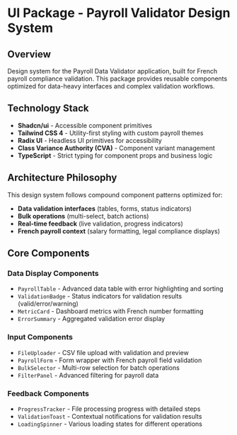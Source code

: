 # UI Package - Payroll Validator Design System

## Overview
Design system for the Payroll Data Validator application, built for French payroll compliance validation. This package provides reusable components optimized for data-heavy interfaces and complex validation workflows.

## Technology Stack
- **Shadcn/ui** - Accessible component primitives
- **Tailwind CSS 4** - Utility-first styling with custom payroll themes
- **Radix UI** - Headless UI primitives for accessibility
- **Class Variance Authority (CVA)** - Component variant management
- **TypeScript** - Strict typing for component props and business logic

## Architecture Philosophy
This design system follows compound component patterns optimized for:
- **Data validation interfaces** (tables, forms, status indicators)
- **Bulk operations** (multi-select, batch actions)
- **Real-time feedback** (live validation, progress indicators)
- **French payroll context** (salary formatting, legal compliance displays)

## Core Components

### Data Display Components
- `PayrollTable` - Advanced data table with error highlighting and sorting
- `ValidationBadge` - Status indicators for validation results (valid/error/warning)
- `MetricCard` - Dashboard metrics with French number formatting
- `ErrorSummary` - Aggregated validation error display

### Input Components  
- `FileUploader` - CSV file upload with validation and preview
- `PayrollForm` - Form wrapper with French payroll field validation
- `BulkSelector` - Multi-row selection for batch operations
- `FilterPanel` - Advanced filtering for payroll data

### Feedback Components
- `ProgressTracker` - File processing progress with detailed steps
- `ValidationToast` - Contextual notifications for validation results
- `LoadingSpinner` - Various loading states for different operations
